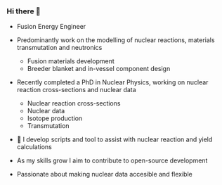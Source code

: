 ### Hi there 👋

- Fusion Energy Engineer 

- Predominantly work on the modelling of nuclear reactions, materials transmutation and neutronics 
    - Fusion materials development 
    - Breeder blanket and in-vessel component design 

- Recently completed a PhD in Nuclear Physics, working on nuclear reaction cross-sections and nuclear data  
    - Nuclear reaction cross-sections 
    - Nuclear data 
    - Isotope production 
    - Transmutation
   
- 🔭 I develop scripts and tool to assist with nuclear reaction and yield calculations 
- As my skills grow I aim to contribute to open-source development
- Passionate about making nuclear data accesible and flexible

